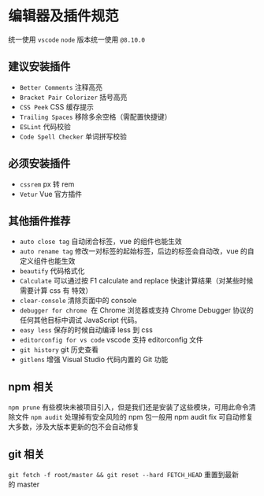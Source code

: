 # 编辑器及插件规范

统一使用 `vscode`
`node` 版本统一使用 `@8.10.0`

## 建议安装插件

- `Better Comments` 注释高亮
- `Bracket Pair Colorizer` 括号高亮
- `CSS Peek` CSS 缓存提示
- `Trailing Spaces` 移除多余空格（需配置快捷键）
- `ESLint` 代码校验
- `Code Spell Checker` 单词拼写校验

## 必须安装插件

- `cssrem` px 转 rem
- `Vetur` Vue 官方插件

## 其他插件推荐

- `auto close tag` 自动闭合标签，vue 的组件也能生效
- `auto rename tag` 修改一对标签的起始标签，后边的标签会自动改，vue 的自定义组件也能生效
- `beautify` 代码格式化
- `Calculate` 可以通过按 F1 calculate and replace 快速计算结果（对某些时候需要计算 css 有 特效）
- `clear-console` 清除页面中的 console
- `debugger for chrome`  在 Chrome 浏览器或支持 Chrome Debugger 协议的任何其他目标中调试 JavaScript 代码。
- `easy less` 保存的时候自动编译 less 到 css
- `editorconfig for vs code` vscode 支持 editorconfig 文件
- `git history` git 历史查看
- `gitlens` 增强 Visual Studio 代码内置的 Git 功能

## npm 相关

`npm prune` 有些模块未被项目引入，但是我们还是安装了这些模块，可用此命令清除文件
`npm audit` 处理掉有安全风险的 npm 包一般用 npm audit fix 可自动修复大多数，涉及大版本更新的包不会自动修复

## git 相关

`git fetch -f root/master && git reset --hard FETCH_HEAD` 重置到最新的 master

